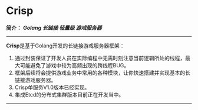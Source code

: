 # Crisp
**简介：** ***Golang 长链接 轻量级 游戏服务器***
***
**Crisp**是基于Golang开发的长链接游戏服务器框架：
1. 通过封装保证了开发人员在实际编程中无需时刻注意当前逻辑所处的线程，最大可能避免了游戏中较为高频出现的跨线程BUG。  
2. 框架后续将会提供游戏业务中常用的各种模块，让你快速搭建并实现基本的长链接游戏服务器。  
3. Crisp单服务V1.0版本已经实现。
4. 集成Etcd的分布式集群版本目前正在开发当中。  
***